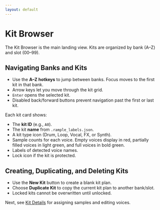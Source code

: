 ```yaml
---
layout: default
---
```


# Kit Browser

The Kit Browser is the main landing view. Kits are organized by bank (A–Z) and slot (00–99).

## Navigating Banks and Kits

- Use the **A–Z hotkeys** to jump between banks. Focus moves to the first kit in that bank.
- Arrow keys let you move through the kit grid.
- `Enter` opens the selected kit.
- Disabled back/forward buttons prevent navigation past the first or last kit.

Each kit card shows:

- The **kit ID** (e.g., `A0`).
- The kit **name** from `.rample_labels.json`.
- A kit type icon (Drum, Loop, Vocal, FX, or Synth).
- Sample counts for each voice. Empty voices display in red, partially filled voices in light green, and full voices in bold green.
- Labels of detected voice names.
- Lock icon if the kit is protected.

## Creating, Duplicating, and Deleting Kits

- Use the **New Kit** button to create a blank kit plan.
- Choose **Duplicate Kit** to copy the current kit plan to another bank/slot.
- Locked kits cannot be overwritten until unlocked.

Next, see [Kit Details](./kit-details.md) for assigning samples and editing voices.
